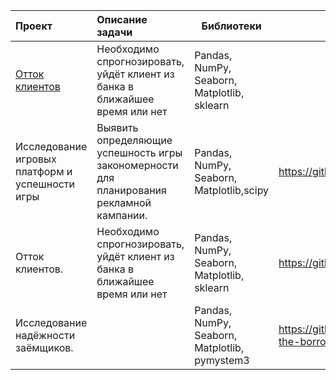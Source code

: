  
 
 
|  Проект |  Описание задачи | Библиотеки |  |
| :--------------------------- | :--------------------------- | --------------------- |:---------------------------|
| [Отток клиентов](https://github.com/SvetlanaY/customer_churn "Отток клиентов")| Необходимо спрогнозировать, уйдёт клиент из банка в ближайшее время или нет | Pandas, NumPy, Seaborn, Matplotlib, sklearn |  |
| Исследование игровых платформ и успешности игры| Выявить определяющие успешность игры закономерности для планирования рекламной кампании. | Pandas, NumPy, Seaborn, Matplotlib,scipy | https://github.com/SvetlanaY/gaming_platforms |
| Отток клиентов.| Необходимо спрогнозировать, уйдёт клиент из банка в ближайшее время или нет | Pandas, NumPy, Seaborn, Matplotlib, sklearn | https://github.com/SvetlanaY/customer_churn |
| Исследование надёжности заёмщиков.|  | Pandas, NumPy, Seaborn, Matplotlib, pymystem3 | https://github.com/SvetlanaY/Investigation-of-the-borrower-s-trustworthiness  |


<!--
**SvetlanaY/SvetlanaY** is a ✨ _special_ ✨ repository because its `README.md` (this file) appears on your GitHub profile.

Here are some ideas to get you started:

- 🔭 I’m currently working on ...
- 🌱 I’m currently learning ...
- 👯 I’m looking to collaborate on ...
- 🤔 I’m looking for help with ...
- 💬 Ask me about ...
- 📫 How to reach me: ...
- 😄 Pronouns: ...
- ⚡ Fun fact: ...
-->

